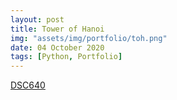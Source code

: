 ```yaml
---
layout: post
title: Tower of Hanoi
img: "assets/img/portfolio/toh.png"
date: 04 October 2020
tags: [Python, Portfolio]
---
```



[DSC640](https://github.com/knmoses/DSC540)
